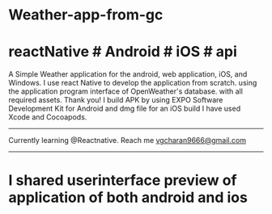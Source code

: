 # Weather-app-from-gc 
 # reactNative # Android # iOS # api
A Simple Weather application for the android, web application, iOS, and Windows. I use react Native to develop the application from scratch. using the application program interface of OpenWeather's database. with all required assets. Thank you!
I build APK by using EXPO Software Development Kit for Android and dmg file for an iOS build I have used Xcode and Cocoapods.

_______________________________
Currently learning @Reactnative. Reach me vgcharan9666@gmail.com
_______________________________
# I shared userinterface preview of application of both android and ios
